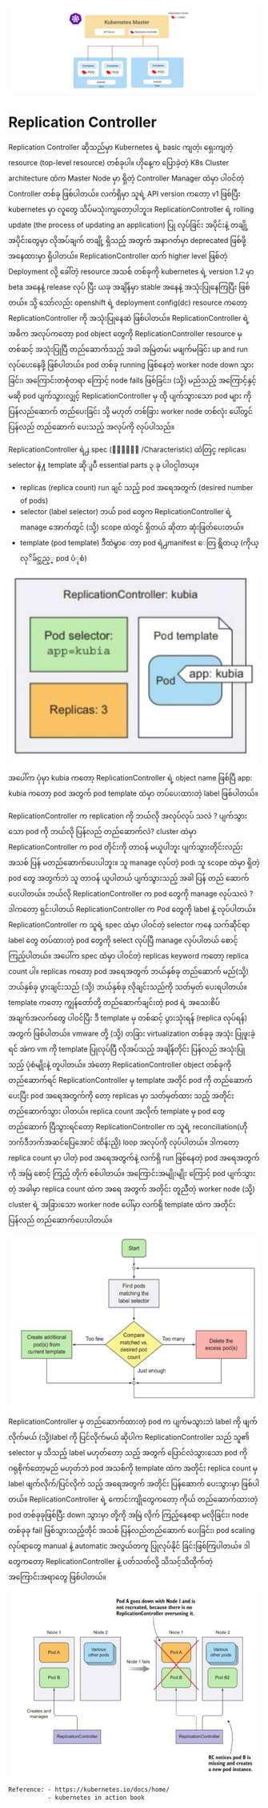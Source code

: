 ![rc00](https://github.com/mm-k8s-ug/mm-k8s-articles/blob/master/photo/rc00.png)
# Replication Controller

   
Replication Controller ဆိုသည်မှာ Kubernetes ရဲ့ basic ကျတဲ့၊ ရှေးကျတဲ့ resource (top-level resource) တစ်ခုပါ။ ဟိုနေ့က ပြောခဲ့တဲ့ K8s Cluster architecture ထဲက Master Node မှာ ရှိတဲ့ Controller Manager ထဲမှာ ပါဝင်တဲ့ Controller တစ်ခု ဖြစ်ပါတယ်။ လက်ရှိမှာ သူရဲ့ API version ကတော့ v1 ဖြစ်ပြီး kubernetes မှာ လူတွေ သိပ်မသုံးကျတော့ပါဘူး။ ReplicationController ရဲ့ rolling update (the process of updating an application) ပြု လုပ်ခြင်း အပိုင်းနဲ့ တချို့ အပိုင်းတွေမှာ လိုအပ်ချက် တချို့ ရှိသည့် အတွက် အနာဂတ်မှာ deprecated ဖြစ်ဖို့ အနေထားမှာ ရှိပါတယ်။ ReplicationController ထက် higher level ဖြစ်တဲ့ Deployment လို့ ခေါ်တဲ့ resource အသစ် တစ်ခုကို kubernetes ရဲ့ version 1.2 မှာ beta အနေနဲ့ release လုပ် ပြီး ယခု အချိန်မှာ stable အနေနဲ့ အသုံးပြုနေကြပြီး ဖြစ်တယ်။ သို့ သော်လည်း openshift ရဲ့ deployment config(dc) resource ကတော့ ReplicationController ကို အသုံးပြုနေဆဲ ဖြစ်ပါတယ်။ ReplicationController ရဲ့ အဓိက အလုပ်ကတော့ pod object တွေကို ReplicationController resource မှ တစ်ဆင့် အသုံးပြုပြီ တည်ဆောက်သည့် အခါ အမြဲတမ်း မဖျက်မခြင်း up and run လုပ်ပေးနေဖို့ ဖြစ်ပါတယ်။ pod တစ်ခု running ဖြစ်နေတဲ့ worker node down သွားခြင်း၊ အကြောင်းတစုံတရာ ကြောင့် node fails ဖြစ်ခြင်း၊ (သို့) မည်သည့် အကြောင့်နှင့် မဆို pod ပျက်သွားလျှင့် ReplicationController မှ ထို ပျက်သွားသော pod များ ကို ပြန်လည်ဆောက် တည်ပေးခြင်း သို့ မဟုတ် တစ်ခြား worker node တစ်လုံး ပေါ်တွင် ပြန်လည် တည်ဆောက် ပေးသည့် အလုပ်ကို လုပ်ပါသည်။

ReplicationController ရဲ႕ spec (၀ိေသသန /Characteristic) ထဲတြင္ replicas၊ selector နဲ႔ template ဆိုျပီ essential parts ၃ ခု ပါ၀င္ပါတယ္။

 - replicas (replica count) run ချင် သည့် pod အရေအတွက် (desired number of pods)
 - selector (label selector) ဘယ် pod တွေက ReplicationController ရဲ့ manage အောက်တွင် (သို့) scope ထဲတွင်  ရှိတယ် ဆိုတာ ဆုံးဖြတ်ပေးတယ်။
 - template (pod template) ဒီထဲမွာေတာ့ pod ရဲ႕manifest ေတြ ရွိတယ္ (ကိုယ္လုိခ်င္သည့္ pod ပံုစံ)

![rc01](https://github.com/mm-k8s-ug/mm-k8s-articles/blob/master/photo/rc01.jpg)

အပေါ်က ပုံမှာ kubia ကတော့ ReplicationController ရဲ့ object name ဖြစ်ပြီ app: kubia ကတော့ pod အတွက် pod template ထဲမှာ တပ်ပေးထားတဲ့ label ဖြစ်ပါတယ်။

ReplicationController က replication ကို ဘယ်လို အလုပ်လုပ် သလဲ ? ပျက်သွားသော pod ကို ဘယ်လို ပြန်လည် တည်ဆောက်လဲ? cluster ထဲမှာ ReplicationController က pod တိုင်းကို တာဝန် မယူပါဘူး ပျက်သွားတိုင်းလည်း အသစ် ပြန် မတည်ဆောက်ပေးပါဘူး။ သူ manage လုပ်တဲ့ pod၊ သူ scope ထဲမှာ ရှိတဲ့ pod တွေ အတွက်ဘဲ သူ တာဝန် ယူပါတယ် ပျက်သွားသည့် အခါ ပြန် တည် ဆောက် ပေးပါတယ်။ ဘယ်လို ReplicationController က pod တွေကို manage လုပ်သလဲ ? ဒါကတော့ ရှင်းပါတယ် ReplicationController က Pod တွေကို label နဲ့ လုပ်ပါတယ်။ ReplicationController က သူရဲ့ spec ထဲမှာ ပါဝင်တဲ့ selector ကနေ သက်ဆိုင်ရာ label တွေ တပ်ထားတဲ့ pod တွေကို select လုပ်ပြီ manage လုပ်ပါတယ် စောင့်ကြည့်ပါတယ်။ အပေါ်က spec ထဲမှာ ပါဝင်တဲ့ replicas keyword ကတော့ replica count ပါ။ replicas ကတော့ pod အရေအတွက် ဘယ်နှစ်ခု တည်ဆောက် မည်(သို့) ဘယ်နှစ်ခု ပွားချင်းသည် (သို့) ဘယ်နှစ်ခု လိုချင်းသည်ကို သတ်မှတ် ပေးရပါတယ်။ template ကတော့ ကျွန်တော်တို့ တည်ဆောက်ချင်းတဲ့ pod ရဲ့ အသေးစိပ် အချက်အလက်တွေ ပါဝင်ပြီး ဒီ template မှ တစ်ဆင့် ပွားသုံးရန် (replica လုပ်ရန်) အတွက် ဖြစ်ပါတယ်။ vmware တို့ (သို့) တခြား virtualization တစ်ခုခု အသုံး ပြုဖူးခဲ့ရင် အဲက vm ကို template ပြုလုပ်ပြီ လိုအပ်သည့် အချိန်တိုင်း ပြန်လည် အသုံးပြုသည့် ပုံစံမျိုးနဲ့ တူပါတယ်။ အဲတော့ ReplicationController object တစ်ခုကို တည်ဆောက်ရင် ReplicationController မှ template အတိုင် pod ကို တည်ဆောက်ပေးပြီး pod အရေအတွက်ကို တော့ replicas မှာ သတ်မှတ်ထား သည့် အတိုင်း တည်ဆောက်သွား ပါတယ်။ replica count အလိုက် template မှ pod တွေ တည်ဆောက် ပြီသွားရင်တော့ ReplicationController က သူရဲ့ reconciliation(ဟိုဘက်ဒီဘက်အဆင်ပြေအောင် ထိန်းညှိ) loop အလုပ်ကို လုပ်ပါတယ်။ ဒါကတော့ replica count မှာ ပါတဲ့ pod အရေအတွက်နဲ့ လက်ရှိ run ဖြစ်နေတဲ့ pod အရေအတွက် ကို အမြဲ စောင့် ကြည့် တိုက် စစ်ပါတယ်။ အကြောင်းအမျိုးမျိုး ကြောင့် pod ပျက်သွားတဲ့ အခါမှာ replica count ထဲက အရေ အတွက် အတိုင်း တူညီတဲ့ worker node (သို့) cluster ရဲ့ အခြားသော worker node ပေါ်မှာ လက်ရှိ template ထဲက အတိုင်း ပြန်လည် တည်ဆောက်ပေးပါတယ်။
  
  ![rc02](https://github.com/mm-k8s-ug/mm-k8s-articles/blob/master/photo/rc02.jpg) 

ReplicationController မှ တည်ဆောက်ထားတဲ့ pod က ပျက်မသွားဘဲ label ကို ဖျက်လိုက်မယ် (သို့)label ကို ပြင်လိုက်မယ် ဆိုပါက ReplicationController သည် သူ၏ selector မှ သိသည့် label မဟုတ်တော့ သည့် အတွက် ပြောင်လဲသွားသော pod ကို ဂရုစိုက်တော့မည် မဟုတ်ဘဲ pod အသစ်ကို template ထဲက အတိုင်း replica count မှ label ဖျက်လိုက်/ပြင်လိုက် သည့် အရေအတွက် အတိုင်း ပြန်ဆောက် ပေးသွားမှာ ဖြစ်ပါတယ်။ ReplicationController ရဲ့ ကောင်းကျိုတွေကတော့ ကိုယ် တည်ဆောက်ထားတဲ့ pod တစ်ခုခုဖြစ်ပြီး down သွားမှာ တို့ကို အမြဲ လိုက် ကြည့်နေစရာ မလိုခြင်း၊ node တစ်ခုခု fail ဖြစ်သွားသည့်တိုင် အသစ် ပြန်လည်တည်ဆောက် ပေးခြင်း၊ pod scaling လုပ်ရာတွေ manual နဲ့ automatic အလွယ်တကူ ပြုလုပ်နိုင် ခြင်းဖြစ်ကြပါတယ်။ ဒါတွေကတော့ ReplicationController နဲ့ ပတ်သတ်လို့ သိသင့်သိထိုက်တဲ့ အကြောင်းအရာတွေ ဖြစ်ပါတယ်။

![rc03](https://github.com/mm-k8s-ug/mm-k8s-articles/blob/master/photo/rc03.jpg)



```
Reference: - https://kubernetes.io/docs/home/
           - kubernetes in action book
```

